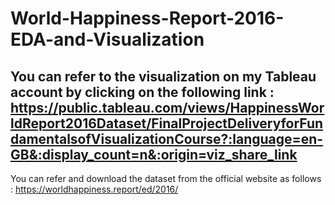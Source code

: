 # World-Happiness-Report-2016-EDA-and-Visualization

## You can refer to the visualization on my Tableau account by clicking on the following link : https://public.tableau.com/views/HappinessWorldReport2016Dataset/FinalProjectDeliveryforFundamentalsofVisualizationCourse?:language=en-GB&:display_count=n&:origin=viz_share_link

You can refer and download the dataset from the official website as follows : https://worldhappiness.report/ed/2016/
